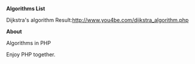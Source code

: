 **Algorithms List**

Dijkstra's algorithm
Result:http://www.you4be.com/dijkstra_algorithm.php

**About**

Algorithms in PHP

Enjoy PHP together.
